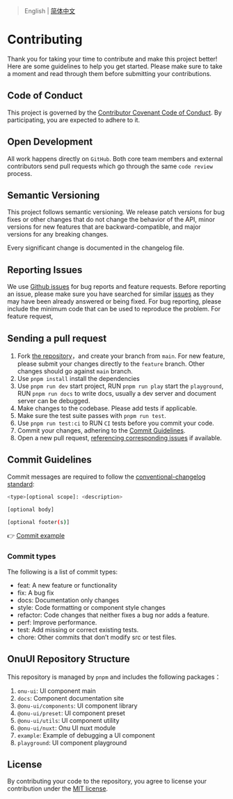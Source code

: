 
> English | [简体中文](./CONTRIBUTING.zh-CN.md)

# Contributing

Thank you for taking your time to contribute and make this project better! Here are some guidelines to help you get started. Please make sure to take a moment and read through them before submitting your contributions.

## Code of Conduct

This project is governed by the [Contributor Covenant Code of Conduct](./CODE_OF_CONDUCT.md). By participating, you are expected to adhere to it.

## Open Development

All work happens directly on `GitHub`. Both core team members and external contributors send pull requests which go through the same `code review` process.

## Semantic Versioning

This project follows semantic versioning. We release patch versions for bug fixes or other changes that do not change the behavior of the API, minor versions for new features that are backward-compatible, and major versions for any breaking changes.

Every significant change is documented in the changelog file.

## Reporting Issues

We use [Github issues](https://github.com/onu-ui/onu-ui/issues) for bug reports and feature requests. Before reporting an issue, please make sure you have searched for similar [issues](https://github.com/onu-ui/onu-ui/issues) as they may have been already answered or being fixed. For bug reporting, please include the minimum code that can be used to reproduce the problem. For feature request,

## Sending a pull request

1. Fork [the repository](https://github.com/onu-ui/onu-ui)，and create your branch from `main`. For new feature, please submit your changes directly to the `feature` branch. Other changes should go against `main` branch.
2. Use `pnpm install` install the dependencies
3. Use `pnpm run dev` start project, RUN `pnpm run play` start the `playground`, RUN `pnpm run docs` to write docs, usually a dev server and document server can be debugged.
4. Make changes to the codebase. Please add tests if applicable.
5. Make sure the test suite passes with `pnpm run test`.
6. Use `pnpm run test:ci` to RUN `CI` tests before you commit your code.
8. Commit your changes, adhering to the [Commit Guidelines](#commit-guidelines).
9. Open a new pull request, [referencing corresponding issues](https://docs.github.com/en/issues/tracking-your-work-with-issues/linking-a-pull-request-to-an-issue#linking-a-pull-request-to-an-issue-using-a-keyword) if available.

## Commit Guidelines

Commit messages are required to follow the [conventional-changelog standard](https://www.conventionalcommits.org/en/v1.0.0/):

```bash
<type>[optional scope]: <description>

[optional body]

[optional footer(s)]
```

👉 [Commit example](https://github.com/unocss/unocss/releases/tag/v0.39.0)

### Commit types

The following is a list of commit types:

- feat: A new feature or functionality
- fix: A bug fix
- docs: Documentation only changes
- style: Code formatting or component style changes
- refactor: Code changes that neither fixes a bug nor adds a feature.
- perf: Improve performance.
- test: Add missing or correct existing tests.
- chore: Other commits that don’t modify src or test files.

## OnuUI Repository Structure

This repository is managed by `pnpm` and includes the following packages：

1. `onu-ui`: UI component main
2. `docs`: Component documentation site
3. `@onu-ui/components`: UI component library
4. `@onu-ui/preset`: UI component preset
5. `@onu-ui/utils`: UI component utility
6. `@onu-ui/nuxt`: Onu UI nuxt module
7. `example`: Example of debugging a UI component
8. `playground`: UI component playground

## License

By contributing your code to the repository, you agree to license your contribution under the [MIT license](./LICENSE).
